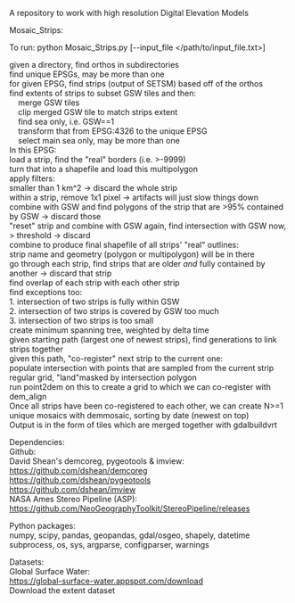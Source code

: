A repository to work with high resolution Digital Elevation Models  
  
Mosaic_Strips:  
  
To run: python Mosaic_Strips.py [--input_file </path/to/input_file.txt>]  
  
given a directory, find orthos in subdirectories  
find unique EPSGs, may be more than one  
for given EPSG, find strips (output of SETSM) based off of the orthos  
find extents of strips to subset GSW tiles and then:  
    merge GSW tiles  
    clip merged GSW tile to match strips extent  
    find sea only, i.e. GSW==1  
    transform that from EPSG:4326 to the unique EPSG  
    select main sea only, may be more than one  
In this EPSG:  
    load a strip, find the "real" borders (i.e. >-9999)  
    turn that into a shapefile and load this multipolygon  
    apply filters:  
        smaller than 1 km^2 -> discard the whole strip  
        within a strip, remove 1x1 pixel -> artifacts will just slow things down  
        combine with GSW and find polygons of the strip that are >95% contained by GSW -> discard those  
        "reset" strip and combine with GSW again, find intersection with GSW now, > threshold -> discard  
    combine to produce final shapefile of all strips' "real" outlines:  
        strip name and geometry (polygon or multipolygon) will be in there  
    go through each strip, find strips that are older *and* fully contained by another -> discard that strip  
    find overlap of each strip with each other strip  
        find exceptions too:  
            1. intersection of two strips is fully within GSW  
            2. intersection of two strips is covered by GSW too much  
            3. intersection of two strips is too small  
    create minimum spanning tree, weighted by delta time  
    given starting path (largest one of newest strips), find generations to link strips together  
    given this path, "co-register" next strip to the current one:  
        populate intersection with points that are sampled from the current strip  
            regular grid, "land"masked by intersection polygon  
        run point2dem on this to create a grid to which we can co-register with dem_align  
    Once all strips have been co-registered to each other, we can create N>=1 unique mosaics with demmosaic, sorting by date (newest on top)  
    Output is in the form of tiles which are merged together with gdalbuildvrt  

  
Dependencies:  
Github:  
David Shean's demcoreg, pygeotools & imview:  
https://github.com/dshean/demcoreg  
https://github.com/dshean/pygeotools  
https://github.com/dshean/imview  
NASA Ames Stereo Pipeline (ASP):  
https://github.com/NeoGeographyToolkit/StereoPipeline/releases  
  
Python packages:  
numpy, scipy, pandas, geopandas, gdal/osgeo, shapely, datetime  
subprocess, os, sys, argparse, configparser, warnings  
  
Datasets:  
Global Surface Water:  
https://global-surface-water.appspot.com/download  
Download the extent dataset  
